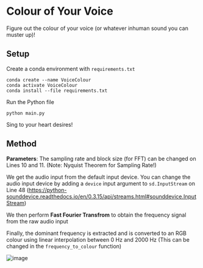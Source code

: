 # Colour of Your Voice

Figure out the colour of your voice (or whatever inhuman sound you can muster up)!

## Setup

Create a conda environment with `requirements.txt`  
```
conda create --name VoiceColour
conda activate VoiceColour
conda install --file requirements.txt
```

Run the Python file
```
python main.py
```

Sing to your heart desires!

## Method

**Parameters**: The sampling rate and block size (for FFT) can be changed on Lines 10 and 11. (Note: Nyquist Theorem for Sampling Rate!)  

We get the audio input from the default input device. You can change the audio input device by adding a `device` input argument to `sd.InputStream` on Line 48 (https://python-sounddevice.readthedocs.io/en/0.3.15/api/streams.html#sounddevice.InputStream)  

We then perform **Fast Fourier Transfrom** to obtain the frequency signal from the raw audio input  

Finally, the dominant frequency is extracted and is converted to an RGB colour using linear interpolation between 0 Hz and 2000 Hz (This can be changed in the `frequency_to_colour` function)  

![image](https://github.com/user-attachments/assets/840d36ba-1ad8-45e1-a00f-daca54c2552b)
